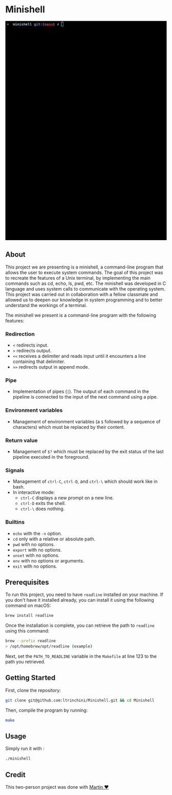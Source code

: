 # Minishell

<div style="display" align="center">
<img src="./rsc/../rscs/Minishell.gif">
</div>

## About

This project we are presenting is a minishell, a command-line program that allows the user to execute system commands. The goal of this project was to recreate the features of a Unix terminal, by implementing the main commands such as cd, echo, ls, pwd, etc. The minishell was developed in C language and uses system calls to communicate with the operating system. This project was carried out in collaboration with a fellow classmate and allowed us to deepen our knowledge in system programming and to better understand the workings of a terminal.

The minishell we present is a command-line program with the following features:

### Redirection
- `<` redirects input.
- `>` redirects output.
- `<<` receives a delimiter and reads input until it encounters a line containing that delimiter.
- `>>` redirects output in append mode.

### Pipe
- Implementation of pipes (`|`). The output of each command in the pipeline is connected to the input of the next command using a pipe.

### Environment variables
- Management of environment variables (a `$` followed by a sequence of characters) which must be replaced by their content.

### Return value
- Management of `$?` which must be replaced by the exit status of the last pipeline executed in the foreground.

### Signals
- Management of `ctrl-C`, `ctrl-D`, and `ctrl-\` which should work like in bash.
- In interactive mode:
  - `ctrl-C` displays a new prompt on a new line.
  - `ctrl-D` exits the shell.
  - `ctrl-\` does nothing.

### Builtins
- `echo` with the `-n` option.
- `cd` only with a relative or absolute path.
- `pwd` with no options.
- `export` with no options.
- `unset` with no options.
- `env` with no options or arguments.
- `exit` with no options.

## Prerequisites
To run this project, you need to have `readline` installed on your machine. If you don't have it installed already, you can install it using the following command on macOS:

```bash
brew install readline
```

Once the installation is complete, you can retrieve the path to `readline` using this command:

```bash
brew --prefix readline
> /opt/homebrew/opt/readline (example)
```

Next, set the `PATH_TO_READLINE` variable in the `Makefile` at line 123 to the path you retrieved.

## Getting Started

First, clone the repository:

````bash
git clone git@github.com:ltrinchini/Minishell.git && cd Minishell
````

Then, compile the program by running:
````bash
make
````

## Usage
Simply run it with :
````bash
./minishell
````

## Credit
This two-person project was done with [Martin ❤️ ](https://github.com/skippydgw42)
